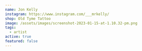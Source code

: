 ```yaml
---
name: Jon Kelly
instagram: https://www.instagram.com/___mrkelly/
shop: Old Tyme Tattoo
image: /assets/images/screenshot-2023-01-15-at-1.10.32-pm.png
tags:
  - artist
active: true
featured: false
---
```

